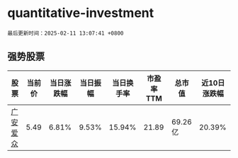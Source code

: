 # quantitative-investment

`最后更新时间：2025-02-11 13:07:41 +0800`

## 强势股票

|股票|当前价|当日涨跌幅|当日振幅|当日换手率|市盈率TTM|总市值|近10日涨跌幅|
|----|----|----|----|----|----|----|----|
|[广安爱众](https://xueqiu.com/S/SH600979)|5.49|6.81%|9.53%|15.94%|21.89|69.26亿|20.39%|
